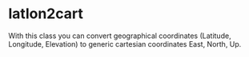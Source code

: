 # latlon2cart
With this class you can convert geographical coordinates (Latitude, Longitude, Elevation)  to generic cartesian coordinates East, North, Up.
